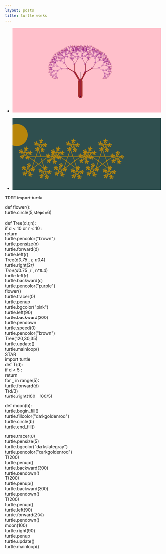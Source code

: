 ```yaml
---
layout: posts
title: turtle works
---
```

 
* ![alt text](../assets/images/2023-11-11%20(4).png "tree")



* ![alt text](../assets/images/2023-11-11%20(6).png "star") 


TREE
import turtle <br>

def flower(): <br>
    turtle.circle(5,steps=6) <br>
    <br>
def Tree(d,r,n): <br>
    if d < 10 or r < 10 : <br>
        return <br>
    turtle.pencolor("brown") <br>
    turtle.pensize(n) <br>
    turtle.forward(d) <br>
    turtle.left(r) <br>
    Tree(d*0.75 , r, n*0.4) <br>
    turtle.right(2*r) <br>
    Tree(d*0.75 ,r , n*0.4) <br>
    turtle.left(r) <br>
    turtle.backward(d) <br>
    turtle.pencolor("purple") <br>
    flower() <br>
turtle.tracer(0) <br>
turtle.penup <br>
turtle.bgcolor("pink") <br>
turtle.left(90) <br>
turtle.backward(200) <br>
turtle.pendown <br>
turtle.speed(0) <br>
turtle.pencolor("brown") <br>
Tree(120,30,35) <br>
turtle.update() <br>
turtle.mainloop() <br>
  STAR <br>
 import turtle <br>
def T(d):<br>
   if d < 5 :<br>
      return<br>
   for _ in range(5):<br>
     turtle.forward(d)<br>
     T(d/3)<br>
     turtle.right(180 - 180/5)<br>


def moon(b):<br>
   turtle.begin_fill()<br>
   turtle.fillcolor("darkgoldenrod")<br>
   turtle.circle(b)<br>
   turtle.end_fill()<br>


turtle.tracer(0)<br>
turtle.pensize(5)<br>
turtle.bgcolor("darkslategray")<br>
turtle.pencolor("darkgoldenrod")<br>
T(200)<br>
turtle.penup()<br>
turtle.backward(300)<br>
turtle.pendown()<br>
T(200)<br>
turtle.penup()<br>
turtle.backward(300)<br>
turtle.pendown()<br>
T(200)<br>
turtle.penup()<br>
turtle.left(90)<br>
turtle.forward(200)<br>
turtle.pendown()<br>
moon(100)<br>
turtle.right(90)<br>
turtle.penup<br>
turtle.update()<br>
turtle.mainloop()<br>


 

